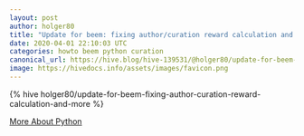 ```yaml
---
layout: post
author: holger80
title: "Update for beem: fixing author/curation reward calculation and more"
date: 2020-04-01 22:10:03 UTC
categories: howto beem python curation
canonical_url: https://hive.blog/hive-139531/@holger80/update-for-beem-fixing-author-curation-reward-calculation-and-more
image: https://hivedocs.info/assets/images/favicon.png
---
```

{% hive holger80/update-for-beem-fixing-author-curation-reward-calculation-and-more %}

[More About Python](/python)
